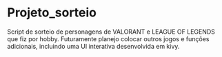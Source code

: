 # Projeto_sorteio
Script de sorteio de personagens de VALORANT e LEAGUE OF LEGENDS que fiz por hobby.
Futuramente planejo colocar outros jogos e funções adicionais, incluindo uma UI interativa desenvolvida em kivy.

